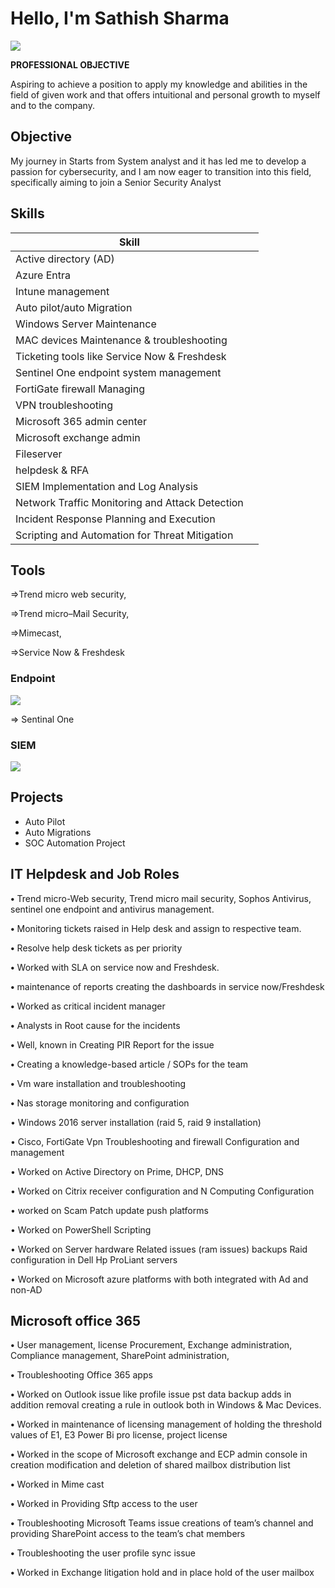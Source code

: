 # Hello, I'm Sathish Sharma
<a href="https://linkedin.com"><img src="https://img.shields.io/badge/-LinkedIn-0072b1?&style=for-the-badge&logo=linkedin&logoColor=white" /></a>

**PROFESSIONAL OBJECTIVE**

Aspiring to achieve a position to apply my knowledge and abilities in the field of given work and that offers intuitional and personal growth to myself and to the company.

## Objective

My journey in Starts from System analyst and it has led me to develop a passion for cybersecurity, and I am now eager to transition into this field, specifically aiming to join a Senior Security Analyst 

## Skills


| **Skill**                                      |    |
|-----------------------------------------------|----------------------------|
| Active directory (AD) |
| Azure Entra |
| Intune management |
| Auto pilot/auto Migration | 
| Windows Server Maintenance |
| MAC devices Maintenance & troubleshooting |
| Ticketing tools like Service Now & Freshdesk | 
| Sentinel One endpoint system management | 
| FortiGate firewall Managing |
| VPN troubleshooting |
| Microsoft 365 admin center | 
| Microsoft exchange admin |
| Fileserver | 
| helpdesk & RFA|
| SIEM Implementation and Log Analysis          | 
| Network Traffic Monitoring and Attack Detection | 
| Incident Response Planning and Execution      | 
| Scripting and Automation for Threat Mitigation | 

## Tools
=>Trend micro web security, 

=>Trend micro–Mail Security,

=>Mimecast,

=>Service Now & Freshdesk


### Endpoint
<div>
    <img src="https://img.shields.io/badge/-Microsoft_Defender_for_Endpoint-00A4EF?&style=for-the-badge&logo=Microsoft&logoColor=white" />
    
    
=> Sentinal One
    

### SIEM
<div>
    <img src="https://img.shields.io/badge/-Microsoft_Sentinel-0078D4?&style=for-the-badge&logo=Microsoft&logoColor=white" />
</div>

## Projects
- Auto Pilot
- Auto Migrations
- SOC Automation Project


## IT Helpdesk and Job Roles  

**•**	Trend micro-Web security, Trend micro mail security, Sophos Antivirus, sentinel one endpoint and antivirus management.

**•**	Monitoring tickets raised in Help desk and assign to respective team.

**•**	Resolve help desk tickets as per priority 

**•**	Worked with SLA on service now and Freshdesk.

**•**	maintenance of reports creating the dashboards in service now/Freshdesk

**•**	Worked as critical incident manager 

**•**	Analysts in Root cause for the incidents

**•**	Well, known in Creating PIR Report for the issue 

**•**	Creating a knowledge-based article / SOPs for the team 

**•**	Vm ware installation and troubleshooting 

**•**		Nas storage monitoring and configuration 

•	Windows 2016 server installation (raid 5, raid 9 installation)

•	Cisco, FortiGate Vpn Troubleshooting and firewall Configuration and management 

•	Worked on Active Directory on Prime, DHCP, DNS 

•	Worked on Citrix receiver configuration and N Computing Configuration 

•	 worked on Scam Patch update push platforms

•	Worked on PowerShell Scripting 

•	Worked on Server hardware Related issues (ram issues) backups Raid configuration in Dell Hp ProLiant servers 

•	Worked on Microsoft azure platforms with both integrated with Ad and non-AD 


## Microsoft office 365
**•**		User management, license Procurement, Exchange administration, Compliance management, SharePoint administration, 

**•**		Troubleshooting Office 365 apps

**•**		Worked on Outlook issue like profile issue pst data backup adds in addition removal creating a rule in outlook both in Windows & Mac Devices.

**•**		Worked in maintenance of licensing management of holding the threshold values of E1, E3 Power Bi pro license, project license 

**•**		Worked in the scope of Microsoft exchange and ECP admin console in creation modification and deletion of shared mailbox distribution list 

**•**		Worked in Mime cast

**•**		Worked in Providing Sftp access to the user 

**•**		Troubleshooting Microsoft Teams issue creations of team’s channel and providing SharePoint access to the team’s chat members

**•**		Troubleshooting the user profile sync issue 

**•**		Worked in Exchange litigation hold and in place hold of the user mailbox 

